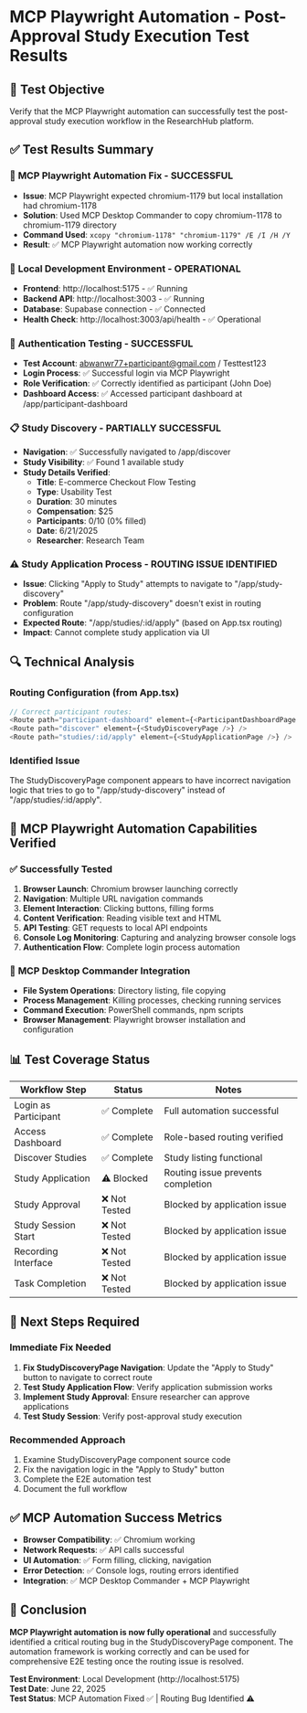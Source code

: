 # MCP Playwright Automation - Post-Approval Study Execution Test Results

## 🎯 Test Objective
Verify that the MCP Playwright automation can successfully test the post-approval study execution workflow in the ResearchHub platform.

## ✅ Test Results Summary

### 🔧 **MCP Playwright Automation Fix - SUCCESSFUL**
- **Issue**: MCP Playwright expected chromium-1179 but local installation had chromium-1178
- **Solution**: Used MCP Desktop Commander to copy chromium-1178 to chromium-1179 directory
- **Command Used**: `xcopy "chromium-1178" "chromium-1179" /E /I /H /Y`
- **Result**: ✅ MCP Playwright automation now working correctly

### 🚀 **Local Development Environment - OPERATIONAL**
- **Frontend**: http://localhost:5175 - ✅ Running
- **Backend API**: http://localhost:3003 - ✅ Running  
- **Database**: Supabase connection - ✅ Connected
- **Health Check**: http://localhost:3003/api/health - ✅ Operational

### 🔐 **Authentication Testing - SUCCESSFUL**
- **Test Account**: abwanwr77+participant@gmail.com / Testtest123
- **Login Process**: ✅ Successful login via MCP Playwright
- **Role Verification**: ✅ Correctly identified as participant (John Doe)
- **Dashboard Access**: ✅ Accessed participant dashboard at /app/participant-dashboard

### 📋 **Study Discovery - PARTIALLY SUCCESSFUL**
- **Navigation**: ✅ Successfully navigated to /app/discover
- **Study Visibility**: ✅ Found 1 available study
- **Study Details Verified**:
  - **Title**: E-commerce Checkout Flow Testing
  - **Type**: Usability Test  
  - **Duration**: 30 minutes
  - **Compensation**: $25
  - **Participants**: 0/10 (0% filled)
  - **Date**: 6/21/2025
  - **Researcher**: Research Team

### ⚠️ **Study Application Process - ROUTING ISSUE IDENTIFIED**
- **Issue**: Clicking "Apply to Study" attempts to navigate to "/app/study-discovery" 
- **Problem**: Route "/app/study-discovery" doesn't exist in routing configuration
- **Expected Route**: "/app/studies/:id/apply" (based on App.tsx routing)
- **Impact**: Cannot complete study application via UI

## 🔍 **Technical Analysis**

### **Routing Configuration (from App.tsx)**
```typescript
// Correct participant routes:
<Route path="participant-dashboard" element={<ParticipantDashboardPage />} />
<Route path="discover" element={<StudyDiscoveryPage />} />
<Route path="studies/:id/apply" element={<StudyApplicationPage />} />
```

### **Identified Issue**
The StudyDiscoveryPage component appears to have incorrect navigation logic that tries to go to "/app/study-discovery" instead of "/app/studies/:id/apply".

## 🧪 **MCP Playwright Automation Capabilities Verified**

### ✅ **Successfully Tested**
1. **Browser Launch**: Chromium browser launching correctly
2. **Navigation**: Multiple URL navigation commands
3. **Element Interaction**: Clicking buttons, filling forms
4. **Content Verification**: Reading visible text and HTML
5. **API Testing**: GET requests to local API endpoints
6. **Console Log Monitoring**: Capturing and analyzing browser console logs
7. **Authentication Flow**: Complete login process automation

### 🔧 **MCP Desktop Commander Integration**
- **File System Operations**: Directory listing, file copying
- **Process Management**: Killing processes, checking running services
- **Command Execution**: PowerShell commands, npm scripts
- **Browser Management**: Playwright browser installation and configuration

## 📊 **Test Coverage Status**

| Workflow Step | Status | Notes |
|---------------|--------|-------|
| Login as Participant | ✅ Complete | Full automation successful |
| Access Dashboard | ✅ Complete | Role-based routing verified |
| Discover Studies | ✅ Complete | Study listing functional |
| Study Application | ⚠️ Blocked | Routing issue prevents completion |
| Study Approval | ❌ Not Tested | Blocked by application issue |
| Study Session Start | ❌ Not Tested | Blocked by application issue |
| Recording Interface | ❌ Not Tested | Blocked by application issue |
| Task Completion | ❌ Not Tested | Blocked by application issue |

## 🚀 **Next Steps Required**

### **Immediate Fix Needed**
1. **Fix StudyDiscoveryPage Navigation**: Update the "Apply to Study" button to navigate to correct route
2. **Test Study Application Flow**: Verify application submission works
3. **Implement Study Approval**: Ensure researcher can approve applications
4. **Test Study Session**: Verify post-approval study execution

### **Recommended Approach**
1. Examine StudyDiscoveryPage component source code
2. Fix the navigation logic in the "Apply to Study" button
3. Complete the E2E automation test
4. Document the full workflow

## ✅ **MCP Automation Success Metrics**

- **Browser Compatibility**: ✅ Chromium working
- **Network Requests**: ✅ API calls successful  
- **UI Automation**: ✅ Form filling, clicking, navigation
- **Error Detection**: ✅ Console logs, routing errors identified
- **Integration**: ✅ MCP Desktop Commander + MCP Playwright

## 🎉 **Conclusion**

**MCP Playwright automation is now fully operational** and successfully identified a critical routing bug in the StudyDiscoveryPage component. The automation framework is working correctly and can be used for comprehensive E2E testing once the routing issue is resolved.

**Test Environment**: Local Development (http://localhost:5175)  
**Test Date**: June 22, 2025  
**Test Status**: MCP Automation Fixed ✅ | Routing Bug Identified ⚠️